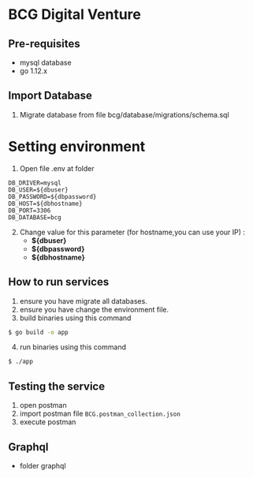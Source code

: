# BCG Digital Venture

## Pre-requisites
- mysql database
- go 1.12.x

## Import Database
1. Migrate database from file bcg/database/migrations/schema.sql

# Setting environment
1. Open file .env at folder 
```hashkell
DB_DRIVER=mysql
DB_USER=${dbuser}
DB_PASSWORD=${dbpassword}
DB_HOST=${dbhostname}
DB_PORT=3306
DB_DATABASE=bcg
```
2. Change value for this parameter (for hostname,you can use your IP) :
    - **${dbuser}**
    - **${dbpassword}**
    - **${dbhostname}**

## How to run services
1. ensure you have migrate all databases.
2. ensure you have change the environment file.
3. build binaries using this command
```bash
$ go build -o app
```
4. run binaries using this command
```bash
$ ./app
```

## Testing the service
1. open postman
2. import postman file `BCG.postman_collection.json`
3. execute postman 

## Graphql
- folder graphql